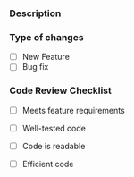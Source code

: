 ### Description

### Type of changes
- [ ] New Feature
- [ ] Bug fix

### Code Review Checklist
- [ ] Meets feature requirements
- [ ] Well-tested code
- [ ] Code is readable
- [ ] Efficient code
  
